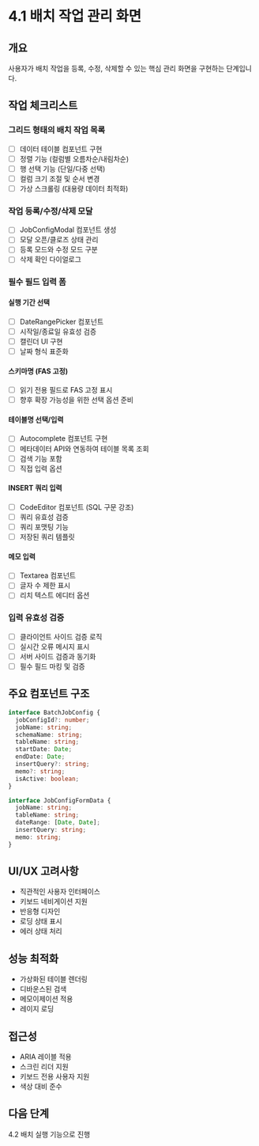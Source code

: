 # 4.1 배치 작업 관리 화면

## 개요
사용자가 배치 작업을 등록, 수정, 삭제할 수 있는 핵심 관리 화면을 구현하는 단계입니다.

## 작업 체크리스트

### 그리드 형태의 배치 작업 목록
- [ ] 데이터 테이블 컴포넌트 구현
- [ ] 정렬 기능 (컬럼별 오름차순/내림차순)
- [ ] 행 선택 기능 (단일/다중 선택)
- [ ] 컬럼 크기 조절 및 순서 변경
- [ ] 가상 스크롤링 (대용량 데이터 최적화)

### 작업 등록/수정/삭제 모달
- [ ] JobConfigModal 컴포넌트 생성
- [ ] 모달 오픈/클로즈 상태 관리
- [ ] 등록 모드와 수정 모드 구분
- [ ] 삭제 확인 다이얼로그

### 필수 필드 입력 폼
#### 실행 기간 선택
- [ ] DateRangePicker 컴포넌트
- [ ] 시작일/종료일 유효성 검증
- [ ] 캘린더 UI 구현
- [ ] 날짜 형식 표준화

#### 스키마명 (FAS 고정)
- [ ] 읽기 전용 필드로 FAS 고정 표시
- [ ] 향후 확장 가능성을 위한 선택 옵션 준비

#### 테이블명 선택/입력
- [ ] Autocomplete 컴포넌트 구현
- [ ] 메타데이터 API와 연동하여 테이블 목록 조회
- [ ] 검색 기능 포함
- [ ] 직접 입력 옵션

#### INSERT 쿼리 입력
- [ ] CodeEditor 컴포넌트 (SQL 구문 강조)
- [ ] 쿼리 유효성 검증
- [ ] 쿼리 포맷팅 기능
- [ ] 저장된 쿼리 템플릿

#### 메모 입력
- [ ] Textarea 컴포넌트
- [ ] 글자 수 제한 표시
- [ ] 리치 텍스트 에디터 옵션

### 입력 유효성 검증
- [ ] 클라이언트 사이드 검증 로직
- [ ] 실시간 오류 메시지 표시
- [ ] 서버 사이드 검증과 동기화
- [ ] 필수 필드 마킹 및 검증

## 주요 컴포넌트 구조
```typescript
interface BatchJobConfig {
  jobConfigId?: number;
  jobName: string;
  schemaName: string;
  tableName: string;
  startDate: Date;
  endDate: Date;
  insertQuery?: string;
  memo?: string;
  isActive: boolean;
}

interface JobConfigFormData {
  jobName: string;
  tableName: string;
  dateRange: [Date, Date];
  insertQuery: string;
  memo: string;
}
```

## UI/UX 고려사항
- 직관적인 사용자 인터페이스
- 키보드 네비게이션 지원
- 반응형 디자인
- 로딩 상태 표시
- 에러 상태 처리

## 성능 최적화
- 가상화된 테이블 렌더링
- 디바운스된 검색
- 메모이제이션 적용
- 레이지 로딩

## 접근성
- ARIA 레이블 적용
- 스크린 리더 지원
- 키보드 전용 사용자 지원
- 색상 대비 준수

## 다음 단계
4.2 배치 실행 기능으로 진행